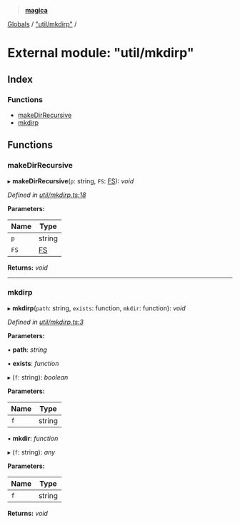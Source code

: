 > **[magica](../README.md)**

[Globals](../README.md) / ["util/mkdirp"](_util_mkdirp_.md) /

# External module: "util/mkdirp"

## Index

### Functions

* [makeDirRecursive](_util_mkdirp_.md#makedirrecursive)
* [mkdirp](_util_mkdirp_.md#mkdirp)

## Functions

###  makeDirRecursive

▸ **makeDirRecursive**(`p`: string, `FS`: [FS](../interfaces/_file_emscriptenfs_.fs.md)): *void*

*Defined in [util/mkdirp.ts:18](https://github.com/cancerberoSgx/magica/blob/6bf4de2/src/util/mkdirp.ts#L18)*

**Parameters:**

Name | Type |
------ | ------ |
`p` | string |
`FS` | [FS](../interfaces/_file_emscriptenfs_.fs.md) |

**Returns:** *void*

___

###  mkdirp

▸ **mkdirp**(`path`: string, `exists`: function, `mkdir`: function): *void*

*Defined in [util/mkdirp.ts:3](https://github.com/cancerberoSgx/magica/blob/6bf4de2/src/util/mkdirp.ts#L3)*

**Parameters:**

▪ **path**: *string*

▪ **exists**: *function*

▸ (`f`: string): *boolean*

**Parameters:**

Name | Type |
------ | ------ |
`f` | string |

▪ **mkdir**: *function*

▸ (`f`: string): *any*

**Parameters:**

Name | Type |
------ | ------ |
`f` | string |

**Returns:** *void*